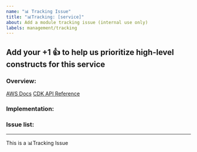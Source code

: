 ```yaml
---
name: "📊 Tracking Issue"
title: "📊Tracking: [service]"
about: Add a module tracking issue (internal use only)
labels: management/tracking
---
```


Add your +1 👍  to help us prioritize high-level constructs for this service
--- 

### Overview:
<!-- 
Summary of the service (leverage the service’s product page for the text) and a link to the relevant AWS Docs. 
This should be the same text that we put at the top of the package’s README.md. Also include a link to the 
service’s CDK Construct Library API reference page.
-->






[AWS Docs](url)  <!-- replace `url` with link to the relevant AWS Docs -->
[CDK API Reference](url) <!-- replace `url` with link to the service's CDK API reference -->


### Implementation:
<!-- 
Checklist of use cases, constructs, features (such as grant methods) that will ship in this package 
(not required until the issue is added to the public roadmap)
- [ ] 
- [ ]
-->






### Issue list:
<!-- 
e.g. checklist of links to feature requests, bugs, and PRs that are in scope for GA release of this module 
(not required until the issues is added to the public roadmap)
- [ ] 
- [ ]
-->






<!-- 
Labels to add:
    - package/[name] (create new labels if they don’t already exist)
    - needs-design (if cfn-only)
    - management/roadmap (when added to the roadmap)
    - in-progress (when added to “working on it” column of the roadmap)
-->
--- 
This is a  📊Tracking Issue
